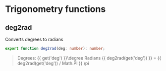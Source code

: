 # Trigonometry functions

## deg2rad

Converts degrees to radians

```ts
export function deg2rad(deg: number): number;
```

<v-slider set="deg" max="360" />

> Degrees: {{ get('deg') }}<v-math>\degree</v-math>
> Radians {{ deg2rad(get('deg')) }} = {{ deg2rad(get('deg')) / Math.PI }} <v-math>\pi</v-math>
